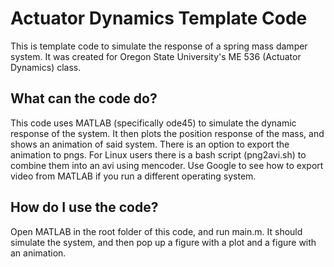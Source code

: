 # Actuator Dynamics Template Code
This is template code to simulate the response of a spring mass damper system.  It was created for Oregon State University's ME 536 (Actuator Dynamics) class.

## What can the code do?
This code uses MATLAB (specifically ode45) to simulate the dynamic response of the system.  It then plots the position response of the mass, and shows an animation of said system.
There is an option to export the animation to pngs.  For Linux users there is a bash script (png2avi.sh) to combine them into an avi using mencoder.  Use Google to see how to export video from MATLAB if you run a different operating system.

## How do I use the code?
Open MATLAB in the root folder of this code, and run main.m.  It should simulate the system, and then pop up a figure with a plot and a figure with an animation.

